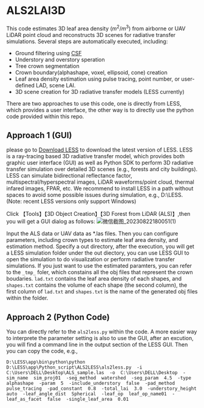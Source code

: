 # ALS2LAI3D
This code estimates 3D leaf area density ($m^2/m^3$) from airborne or UAV LiDAR point cloud and reconstructs 3D scenes for radiative transfer simulations. Several steps are automatically executed, including:
* Ground filtering using [CSF](https://github.com/jianboqi/CSF)
* Understory and overstory speration
* Tree crown segmentation
* Crown boundary(alphashape, voxel, ellipsoid, cone) creation
* Leaf area density estimation using pulse tracing, point number, or user-defined LAD, scene LAI.
* 3D scene creation for 3D radiative transfer models (LESS currently)

There are two approaches to use this code, one is directly from LESS, which provides a user interface, the other way is to directly use the python code provided within this repo.
## Approach 1 (GUI)
please go to [Download LESS](http://lessrt.org/download-less/) to download the latest version of LESS. LESS is a ray-tracing based 3D radiative transfer model, which provides both graphic user interface (GUI) as well as Python SDK to perform 3D radiative transfer simulation over detailed 3D scenes (e.g., forests and city buildings). LESS can simulate bidirectional reflectance factor, multispectral/hyperspectral images, LiDAR waveforms/point cloud, thermal infared images, FPAR, etc. We recommend to install LESS in a path without spaces to avoid some possible issues during simulation, e.g., D:\LESS. (Note: recent LESS versions only support Windows)

Click 【Tools】【3D Object Creation】【3D Forest from LiDAR (ALS)】,then you will get a GUI dialog as follows:
![微信截图_20230822180051(1)](https://github.com/jianboqi/ALS2LAI3D/assets/1770654/37b10585-b6d4-4815-8963-62ae9f8dbf3f)

Input the ALS data or UAV data as *.las files. Then you can configure parameters, including crown types to estimate leaf area density, and estimation method.
Specify a out directory, after the execution, you will get a LESS simulation folder under the out diectory, you can use LESS GUI to open the simulation to 
do visualization or perform radiative transfer simulations. If you just want to use the estimated paramters, you can refer to the `_tmp_` foler, which constains all the obj files that represent 
the crown boudaries. `lad.txt` contains the leaf area density of each shapes, and `shapes.txt` contains the volume of each shape (the second column), the first column of `lad.txt` and `shapes.txt` is the name of the generated obj files within the folder.

## Approach 2 (Python Code)
You can directly refer to the `als2less.py` within the code. A more easier way to interprete the parameter setting is also to use the GUI, after an excution, you will find a command line in the output section of the LESS GUI. Then you can copy the code, e.g., 
```
D:\LESS\app\bin\python\python  D:\LESS\app\Python_script\ALS2LESS\als2less.py  -i  C:\Users\DELL\Desktop\ALS_sample.las  -o  C:\Users\DELL\Desktop  -sim_name  sim_proj01  -seg_method  watershed  -seg_param  4.5  -type  alphashape  -param  5  -include_understory  false  -pad_method  pulse_tracing  -pad_constant  0.8  -total_lai  3.0  -understory_height  auto  -leaf_angle_dist  Spherical  -leaf_op  leaf_op_name01  -leaf_as_facet  false  -single_leaf_area  0.01
```



